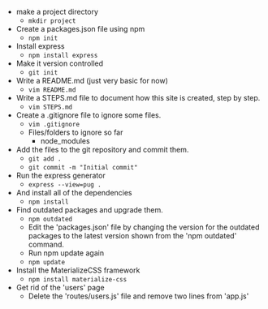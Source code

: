 - make a project directory
  - `mkdir project`
- Create a packages.json file using npm
  - `npm init`
- Install express
  - `npm install express`
- Make it version controlled
  - `git init`
- Write a README.md (just very basic for now)
  - `vim README.md`
- Write a STEPS.md file to document how this site is created, step by step.
  - `vim STEPS.md`
- Create a .gitignore file to ignore some files.
  - `vim .gitignore`
  - Files/folders to ignore so far
    - node_modules
- Add the files to the git repository and commit them.
  - `git add .`
  - `git commit -m "Initial commit"`
- Run the express generator
  - `express --view=pug .`
- And install all of the dependencies
  - `npm install`
- Find outdated packages and upgrade them.
  - `npm outdated`
  - Edit the 'packages.json' file by changing the version for the outdated packages to the latest version shown from the 'npm outdated' command.
  - Run npm update again
  - `npm update`
- Install the MaterializeCSS framework
  - `npm install materialize-css`
- Get rid of the 'users' page
  - Delete the 'routes/users.js' file and remove two lines from 'app.js'
